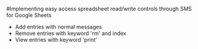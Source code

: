 #Implementing easy access spreadsheet read/write controls through SMS for Google Sheets
* Add entries with normal messages
* Remove entries with keyword 'rm' and index
* View entries with keyword 'print'